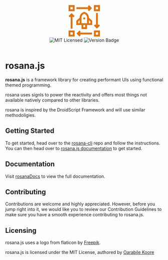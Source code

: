 
<div align="center"><img src="./favicon.ico" width="100" /></div>

<div align="center">
<img alt="MIT Licensed" src="https://img.shields.io/badge/license-MIT-blue.svg">
<img alt="Version Badge" src="https://img.shields.io/badge/version-1.0.4-brightgreen.svg">
</div>

<br>

# rosana.js

**rosana.js** is a framework library for creating performant UIs using functional themed programming.

rosana uses signls to power the reactivity and offers most things not available natively compared to other libraries.

rosana is inspired by the DroidScript Framework and will use similar methodoligies.

## Getting Started

To get  started, head over to the [rosana-cli](https://github.com/oarabiledev/rosana-cli)
 repo and follow the instructions.
You can then head over to [rosana.js documentation](https://savory-gold-540.notion.site/rosana-js-documentation-13bbfc84915f802e8449cc7836e4b71c?pvs=4) to get started.

## Documentation

Visit [rosanaDocs](https://savory-gold-540.notion.site/rosana-js-documentation-13bbfc84915f802e8449cc7836e4b71c) to view the full documentation.

## Contributing

Contributions are welcome and highly appreciated. However, before you jump right into it, we would like you to review our Contribution Guidelines to make sure you have a smooth experience contributing to rosana.js.

## Licensing

rosana.js uses a logo from flaticon by [Freepik](https://www.flaticon.com/free-icons/project-plan).

rosana.js is licensed under the MIT License, authored by [Oarabile Koore](https://github.com/oarabiledev)
